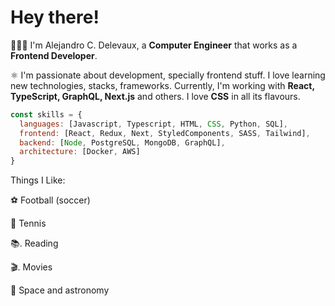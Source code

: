 # Hey there!

👨🏻‍💻 I'm Alejandro C. Delevaux, a **Computer Engineer** that works as a **Frontend Developer**.

⚛️ I'm passionate about development, specially frontend stuff. I love learning new technologies, stacks, frameworks. Currently, I'm working with **React, TypeScript, GraphQL, Next.js** and others. I love **CSS** in all its flavours.

```javascript
const skills = {
  languages: [Javascript, Typescript, HTML, CSS, Python, SQL],
  frontend: [React, Redux, Next, StyledComponents, SASS, Tailwind],
  backend: [Node, PostgreSQL, MongoDB, GraphQL],
  architecture: [Docker, AWS]
}
```
Things I Like:

  ⚽  Football (soccer)
  
  🎾  Tennis
  
  📚. Reading
  
  🎬. Movies
  
  🚀  Space and astronomy
